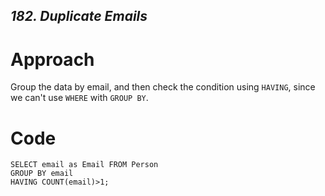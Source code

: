 *182. Duplicate Emails*
---------------------------

# Approach
Group the data by email, and then check the condition using ```HAVING```, since we can't use ```WHERE``` with ```GROUP BY```.

# Code
```
SELECT email as Email FROM Person
GROUP BY email
HAVING COUNT(email)>1;
```